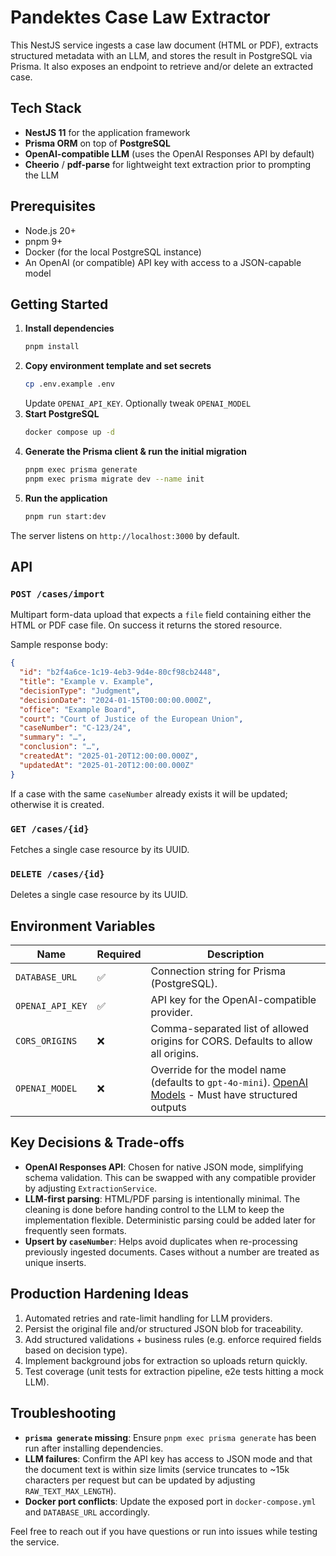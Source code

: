 # Pandektes Case Law Extractor

This NestJS service ingests a case law document (HTML or PDF), extracts structured metadata with an LLM, and stores the result in PostgreSQL via Prisma. It also exposes an endpoint to retrieve and/or delete an extracted case.

## Tech Stack

- **NestJS 11** for the application framework
- **Prisma ORM** on top of **PostgreSQL**
- **OpenAI-compatible LLM** (uses the OpenAI Responses API by default)
- **Cheerio** / **pdf-parse** for lightweight text extraction prior to prompting the LLM

## Prerequisites

- Node.js 20+
- pnpm 9+
- Docker (for the local PostgreSQL instance)
- An OpenAI (or compatible) API key with access to a JSON-capable model

## Getting Started

1. **Install dependencies**
   ```bash
   pnpm install
   ```
2. **Copy environment template and set secrets**
   ```bash
   cp .env.example .env
   ```
   Update `OPENAI_API_KEY`. Optionally tweak `OPENAI_MODEL`
3. **Start PostgreSQL**
   ```bash
   docker compose up -d
   ```
4. **Generate the Prisma client & run the initial migration**
   ```bash
   pnpm exec prisma generate
   pnpm exec prisma migrate dev --name init
   ```
5. **Run the application**
   ```bash
   pnpm run start:dev
   ```

The server listens on `http://localhost:3000` by default.

## API

### `POST /cases/import`
Multipart form-data upload that expects a `file` field containing either the HTML or PDF case file. On success it returns the stored resource.

Sample response body:
```json
{
  "id": "b2f4a6ce-1c19-4eb3-9d4e-80cf98cb2448",
  "title": "Example v. Example",
  "decisionType": "Judgment",
  "decisionDate": "2024-01-15T00:00:00.000Z",
  "office": "Example Board",
  "court": "Court of Justice of the European Union",
  "caseNumber": "C-123/24",
  "summary": "…",
  "conclusion": "…",
  "createdAt": "2025-01-20T12:00:00.000Z",
  "updatedAt": "2025-01-20T12:00:00.000Z"
}
```

If a case with the same `caseNumber` already exists it will be updated; otherwise it is created.

### `GET /cases/{id}`
Fetches a single case resource by its UUID.

### `DELETE /cases/{id}`
Deletes a single case resource by its UUID.

## Environment Variables

| Name | Required | Description |
| --- | --- | --- |
| `DATABASE_URL` | ✅ | Connection string for Prisma (PostgreSQL). |
| `OPENAI_API_KEY` | ✅ | API key for the OpenAI-compatible provider. |
| `CORS_ORIGINS` | ❌ | Comma-separated list of allowed origins for CORS. Defaults to allow all origins. |
| `OPENAI_MODEL` | ❌ | Override for the model name (defaults to `gpt-4o-mini`). [OpenAI Models](https://platform.openai.com/docs/models) - Must have structured outputs |

## Key Decisions & Trade-offs

- **OpenAI Responses API**: Chosen for native JSON mode, simplifying schema validation. This can be swapped with any compatible provider by adjusting `ExtractionService`.
- **LLM-first parsing**: HTML/PDF parsing is intentionally minimal. The cleaning is done before handing control to the LLM to keep the implementation flexible. Deterministic parsing could be added later for frequently seen formats.
- **Upsert by `caseNumber`**: Helps avoid duplicates when re-processing previously ingested documents. Cases without a number are treated as unique inserts.

## Production Hardening Ideas

1. Automated retries and rate-limit handling for LLM providers.
2. Persist the original file and/or structured JSON blob for traceability.
3. Add structured validations + business rules (e.g. enforce required fields based on decision type).
4. Implement background jobs for extraction so uploads return quickly.
5. Test coverage (unit tests for extraction pipeline, e2e tests hitting a mock LLM).

## Troubleshooting

- **`prisma generate` missing**: Ensure `pnpm exec prisma generate` has been run after installing dependencies.
- **LLM failures**: Confirm the API key has access to JSON mode and that the document text is within size limits (service truncates to ~15k characters per request but can be updated by adjusting `RAW_TEXT_MAX_LENGTH`).
- **Docker port conflicts**: Update the exposed port in `docker-compose.yml` and `DATABASE_URL` accordingly.

Feel free to reach out if you have questions or run into issues while testing the service.
